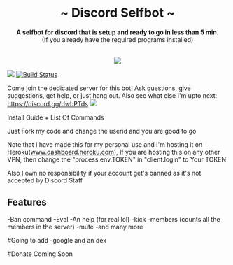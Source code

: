 <div align="center">
  <h1 align="center">~ Discord Selfbot ~</h1>
  <strong>A selfbot for discord that is setup and ready to go in less than 5 min.</strong><br />(If you already have the required programs installed)<br /><br />
  <p align="center">
    <a href="https://github.com/feross/standard"><img src="https://cdn.rawgit.com/feross/standard/master/badge.svg"></a>
  <br>
</p>
</div>

[<img src="https://img.shields.io/packagist/l/doctrine/orm.svg">](https://github.com/TherealPOKEGAMER/A-Discord-SelfBot/blob/master/LICENSE) [![Build Status](https://travis-ci.org/appu1232/Discord-Selfbot.svg?branch=master)](https://travis-ci.org/appu1232/Discord-Selfbot)

Come join the dedicated server for this bot! Ask questions, give suggestions, get help, or just hang out. Also see what else I'm upto next: https://discord.gg/dwbPTds
[<img src="https://canary.discordapp.com/api/guilds/353431764657635328/widget.png?style=banner2">](https://discord.gg/dwbPTds)

Install Guide + List Of Commands

Just Fork my code and change the userid and you are good to go

Note that I have made this for my personal use and I'm hosting it on Heroku(www.dashboard.heroku.com), If you are hosting this on any other VPN, then change the "process.env.TOKEN" in "client.login" to Your TOKEN

Also I own no responsibility if your account get's banned as it's not accepted by Discord Staff  

## Features
-Ban command
-Eval 
-An help (for real lol)
-kick
-members (counts all the members in the server)
-mute 
-and many more

#Going to add
-google and an dex 

#Donate
Coming Soon
